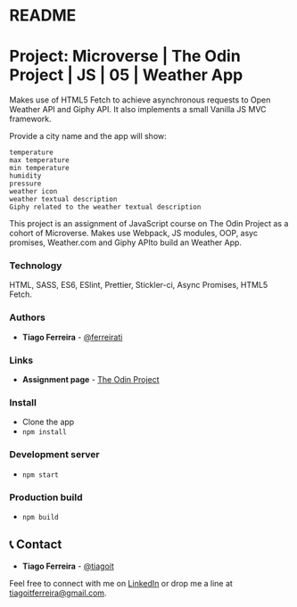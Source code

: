 # README

# Project: Microverse | The Odin Project | JS | 05 | Weather App
Makes use of HTML5 Fetch to achieve asynchronous requests to Open Weather API and Giphy API.
It also implements a small Vanilla JS MVC framework.

Provide a city name and the app will show:

    temperature
    max temperature
    min temperature
    humidity
    pressure
    weather icon
    weather textual description
    Giphy related to the weather textual description

This project is an assignment of JavaScript course on The Odin Project as a cohort of Microverse.
Makes use Webpack, JS modules, OOP, asyc promises, Weather.com and Giphy APIto build an Weather App.

### Technology
HTML, SASS, ES6, ESlint, Prettier, Stickler-ci, Async Promises, HTML5 Fetch.

### Authors
- **Tiago Ferreira** - [@ferreirati](https://github.com/ferreirati)

### Links
- **Assignment page** - [The Odin Project](https://www.theodinproject.com/courses/javascript/lessons/weather-app#introduction)

### Install
- Clone the app
- `npm install`

### Development server
- `npm start`

### Production build
- `npm build`

## 📞 Contact
- **Tiago Ferreira** - [@tiagoit](https://github.com/tiagoit)

Feel free to connect with me on [LinkedIn](https://www.linkedin.com/in/tiagoit-dev/) or drop me a line at <tiagoitferreira@gmail.com>.
